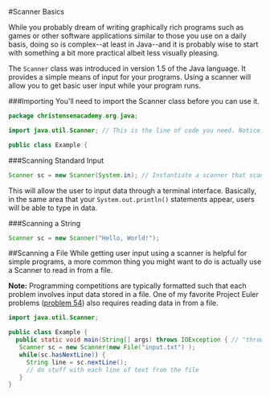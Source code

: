 #Scanner Basics

While you probably dream of writing graphically rich programs such as games or other software applications similar to those you use on a daily basis, doing so is complex--at least in Java--and it is probably wise to start with something a bit more practical albeit less visually pleasing.

The `Scanner` class was introduced in version 1.5 of the Java language. It provides a simple means of input for your programs. Using a scanner will allow you to get basic user input while your program runs.

###Importing
You'll need to import the Scanner class before you can use it.

```java
package christensenacademy.org.java;

import java.util.Scanner; // This is the line of code you need. Notice its position near the top of the file.

public class Example {
```

###Scanning Standard Input
```java
Scanner sc = new Scanner(System.in); // Instantiate a scanner that scans standard input
```
This will allow the user to input data through a terminal interface. Basically, in the same area that your `System.out.println()` statements appear, users will be able to type in data.

###Scanning a String
```java
Scanner sc = new Scanner("Hello, World!");
```



##Scanning a File
While getting user input using a scanner is helpful for simple programs, a more common thing you might want to do is actually use a Scanner to read in from a file.

**Note:** Programming competitions are typically formatted such that each problem involves input data stored in a file. One of my favorite Project Euler problems ([problem 54](http://projecteuler.net/problem=54)) also requires reading data in from a file.

```java
import java.util.Scanner;

public class Example {
  public static void main(String[] args) throws IOException { // "throws IOException" is needed to compile
   Scanner sc = new Scanner(new File("input.txt") );
   while(sc.hasNextLine)) {
     String line = sc.nextLine();
     // do stuff with each line of text from the file
   }
}
```


